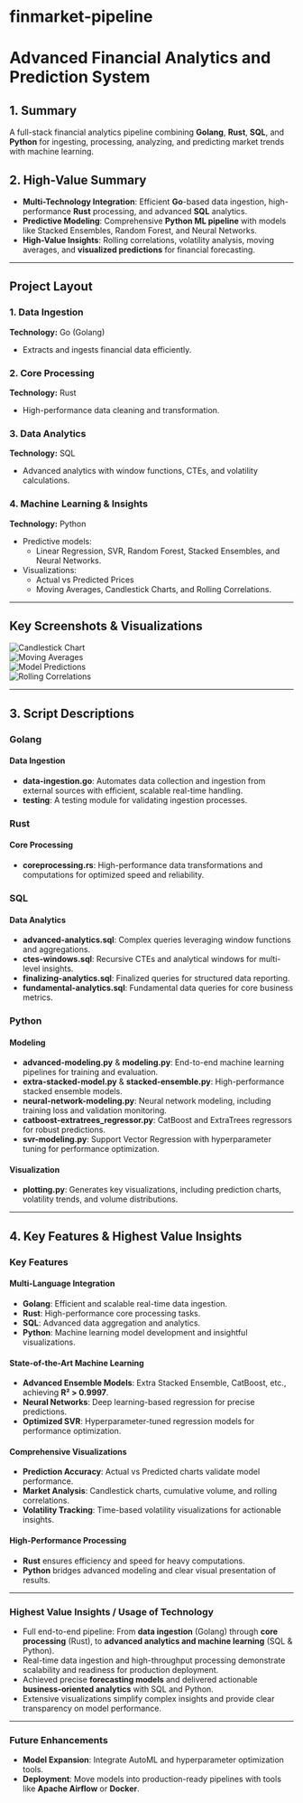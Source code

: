 # finmarket-pipeline

# Advanced Financial Analytics and Prediction System

## 1. Summary  
A full-stack financial analytics pipeline combining **Golang**, **Rust**, **SQL**, and **Python** for ingesting, processing, analyzing, and predicting market trends with machine learning.

## 2. High-Value Summary  
- **Multi-Technology Integration**: Efficient **Go**-based data ingestion, high-performance **Rust** processing, and advanced **SQL** analytics.  
- **Predictive Modeling**: Comprehensive **Python ML pipeline** with models like Stacked Ensembles, Random Forest, and Neural Networks.  
- **High-Value Insights**: Rolling correlations, volatility analysis, moving averages, and **visualized predictions** for financial forecasting.

---

## Project Layout

### 1. **Data Ingestion**  
**Technology:** Go (Golang)  
- Extracts and ingests financial data efficiently.

### 2. **Core Processing**  
**Technology:** Rust  
- High-performance data cleaning and transformation.

### 3. **Data Analytics**  
**Technology:** SQL  
- Advanced analytics with window functions, CTEs, and volatility calculations.  

### 4. **Machine Learning & Insights**  
**Technology:** Python  
- Predictive models:  
  - Linear Regression, SVR, Random Forest, Stacked Ensembles, and Neural Networks.  
- Visualizations:  
  - Actual vs Predicted Prices  
  - Moving Averages, Candlestick Charts, and Rolling Correlations.

---

## Key Screenshots & Visualizations  

![Candlestick Chart](plots/daily-candlestick-chart-with-vol.png)  
![Moving Averages](plots/close-price_moving-avg.png)  
![Model Predictions](plots/actual-vs-predicted-stacked.png)  
![Rolling Correlations](plots/30-day-rolling-correlation_close-price-vs-volume.png)  

---

## 3. Script Descriptions

### Golang
#### Data Ingestion
- **data-ingestion.go**: Automates data collection and ingestion from external sources with efficient, scalable real-time handling.  
- **testing**: A testing module for validating ingestion processes.  

### Rust
#### Core Processing
- **coreprocessing.rs**: High-performance data transformations and computations for optimized speed and reliability.  

### SQL
#### Data Analytics
- **advanced-analytics.sql**: Complex queries leveraging window functions and aggregations.  
- **ctes-windows.sql**: Recursive CTEs and analytical windows for multi-level insights.  
- **finalizing-analytics.sql**: Finalized queries for structured data reporting.  
- **fundamental-analytics.sql**: Fundamental data queries for core business metrics.  

### Python
#### Modeling
- **advanced-modeling.py** & **modeling.py**: End-to-end machine learning pipelines for training and evaluation.  
- **extra-stacked-model.py** & **stacked-ensemble.py**: High-performance stacked ensemble models.  
- **neural-network-modeling.py**: Neural network modeling, including training loss and validation monitoring.  
- **catboost-extratrees_regressor.py**: CatBoost and ExtraTrees regressors for robust predictions.  
- **svr-modeling.py**: Support Vector Regression with hyperparameter tuning for performance optimization.  

#### Visualization
- **plotting.py**: Generates key visualizations, including prediction charts, volatility trends, and volume distributions.  

---

## 4. Key Features & Highest Value Insights

### Key Features

#### Multi-Language Integration
- **Golang**: Efficient and scalable real-time data ingestion.  
- **Rust**: High-performance core processing tasks.  
- **SQL**: Advanced data aggregation and analytics.  
- **Python**: Machine learning model development and insightful visualizations.  

#### State-of-the-Art Machine Learning
- **Advanced Ensemble Models**: Extra Stacked Ensemble, CatBoost, etc., achieving **R² > 0.9997**.  
- **Neural Networks**: Deep learning-based regression for precise predictions.  
- **Optimized SVR**: Hyperparameter-tuned regression models for performance optimization.  

#### Comprehensive Visualizations
- **Prediction Accuracy**: Actual vs Predicted charts validate model performance.  
- **Market Analysis**: Candlestick charts, cumulative volume, and rolling correlations.  
- **Volatility Tracking**: Time-based volatility visualizations for actionable insights.  

#### High-Performance Processing
- **Rust** ensures efficiency and speed for heavy computations.  
- **Python** bridges advanced modeling and clear visual presentation of results.  

---

### Highest Value Insights / Usage of Technology
- Full end-to-end pipeline: From **data ingestion** (Golang) through **core processing** (Rust), to **advanced analytics and machine learning** (SQL & Python).  
- Real-time data ingestion and high-throughput processing demonstrate scalability and readiness for production deployment.  
- Achieved precise **forecasting models** and delivered actionable **business-oriented analytics** with SQL and Python.  
- Extensive visualizations simplify complex insights and provide clear transparency on model performance.  

---

### Future Enhancements
- **Model Expansion**: Integrate AutoML and hyperparameter optimization tools.  
- **Deployment**: Move models into production-ready pipelines with tools like **Apache Airflow** or **Docker**.  
